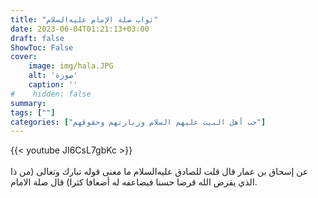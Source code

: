 ```yaml
---
title: "ثواب صلة الإمام عليه‌السلام"
date: 2023-06-04T01:21:13+03:00
draft: false
ShowToc: False
cover:
    image: img/hala.JPG
    alt: 'صورة'
    caption: ''
#    hidden: false
summary: 
tags: [""]
categories: ["حب أهل البيت عليهم السلام وزيارتهم وحقوقهم"]
---
```

{{< youtube JI6CsL7gbKc >}}  
 <br>
عن
إسحاق بن عمار قال قلت للصادق عليه‌السلام ما معنى قوله تبارك وتعالى (من
ذا الذي يقرض الله قرضا حسنا فيضاعفه له أضعافا كثرا) قال صلة الامام.

